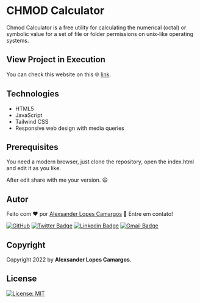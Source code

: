 # CHMOD Calculator

Chmod Calculator is a free utility for calculating the numerical (octal) or symbolic value for a set of file or folder permissions on unix-like operating systems.

## View Project in Execution

You can check this website on this :globe_with_meridians: [link](https://#).

## Technologies

- HTML5
- JavaScript
- Tailwind CSS
- Responsive web design with media queries

## Prerequisites

You need a modern browser, just clone the repository, open the index.html and edit it as you like.

After edit share with me your version. :smiley:

## Autor

Feito com :heart: por [Alexsander Lopes Camargos](https://github.com/alexcamargos) :wave: Entre em contato!

[![GitHub](https://img.shields.io/badge/-AlexCamargos-1ca0f1?style=flat-square&labelColor=1ca0f1&logo=github&logoColor=white&link=https://github.com/alexcamargos)](https://github.com/alexcamargos)
[![Twitter Badge](https://img.shields.io/badge/-@alcamargos-1ca0f1?style=flat-square&labelColor=1ca0f1&logo=twitter&logoColor=white&link=https://twitter.com/alcamargos)](https://twitter.com/alcamargos)
[![Linkedin Badge](https://img.shields.io/badge/-alexcamargos-1ca0f1?style=flat-square&logo=Linkedin&logoColor=white&link=https://www.linkedin.com/in/alexcamargos/)](https://www.linkedin.com/in/alexcamargos/)
[![Gmail Badge](https://img.shields.io/badge/-alcamargos@vivaldi.net-1ca0f1?style=flat-square&labelColor=1ca0f1&logo=Gmail&logoColor=white&link=mailto:alcamargos@vivaldi.net)](mailto:alcamargos@vivaldi.net)

## Copyright

Copyright 2022 by **Alexsander Lopes Camargos**.

## License

[![License: MIT](https://img.shields.io/badge/License-MIT-green.svg)](LICENSE)
